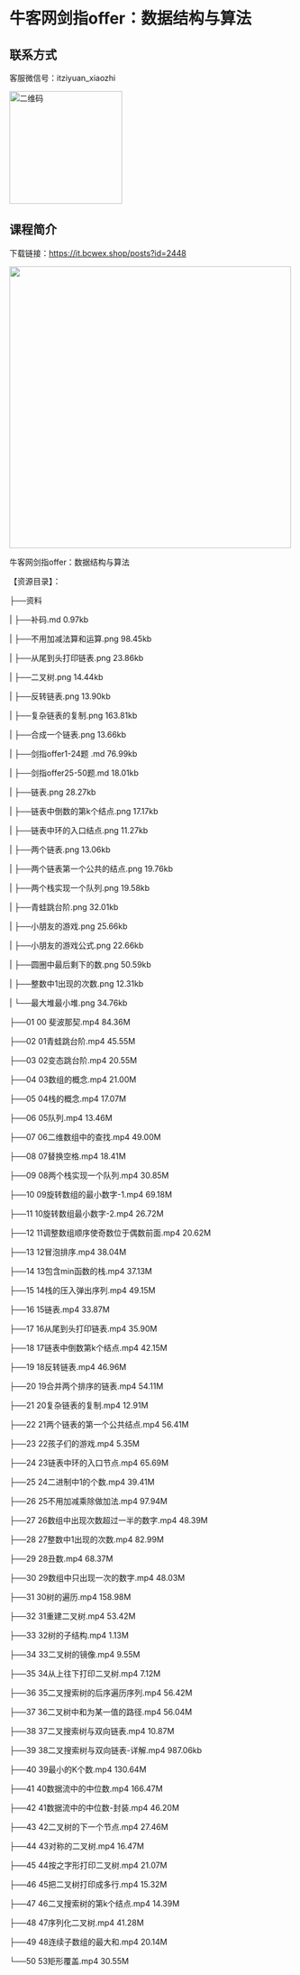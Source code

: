# 牛客网剑指offer：数据结构与算法

## 联系方式

客服微信号：itziyuan_xiaozhi

<img src="https://ziyuanyun.oss-cn-guangzhou.aliyuncs.com/common/20240614073449/666b82192834a.jpg" width="200" height="200" alt="二维码">

## 课程简介

下载链接：https://it.bcwex.shop/posts?id=2448

<img src="https://ziyuanyun.oss-cn-guangzhou.aliyuncs.com/yun/20240515184002/6644910209ee0.jpg" width="500" alt="">

  牛客网剑指offer：数据结构与算法



 【资源目录】：

 ├──资料

 | ├──补码.md 0.97kb

 | ├──不用加减法算和运算.png 98.45kb

 | ├──从尾到头打印链表.png 23.86kb

 | ├──二叉树.png 14.44kb

 | ├──反转链表.png 13.90kb

 | ├──复杂链表的复制.png 163.81kb

 | ├──合成一个链表.png 13.66kb

 | ├──剑指offer1-24题 .md 76.99kb

 | ├──剑指offer25-50题.md 18.01kb

 | ├──链表.png 28.27kb

 | ├──链表中倒数的第k个结点.png 17.17kb

 | ├──链表中环的入口结点.png 11.27kb

 | ├──两个链表.png 13.06kb

 | ├──两个链表第一个公共的结点.png 19.76kb

 | ├──两个栈实现一个队列.png 19.58kb

 | ├──青蛙跳台阶.png 32.01kb

 | ├──小朋友的游戏.png 25.66kb

 | ├──小朋友的游戏公式.png 22.66kb

 | ├──圆圈中最后剩下的数.png 50.59kb

 | ├──整数中1出现的次数.png 12.31kb

 | └──最大堆最小堆.png 34.76kb

 ├──01 00 斐波那契.mp4 84.36M

 ├──02 01青蛙跳台阶.mp4 45.55M

 ├──03 02变态跳台阶.mp4 20.55M

 ├──04 03数组的概念.mp4 21.00M

 ├──05 04栈的概念.mp4 17.07M

 ├──06 05队列.mp4 13.46M

 ├──07 06二维数组中的查找.mp4 49.00M

 ├──08 07替换空格.mp4 18.41M

 ├──09 08两个栈实现一个队列.mp4 30.85M

 ├──10 09旋转数组的最小数字-1.mp4 69.18M

 ├──11 10旋转数组最小数字-2.mp4 26.72M

 ├──12 11调整数组顺序使奇数位于偶数前面.mp4 20.62M

 ├──13 12冒泡排序.mp4 38.04M

 ├──14 13包含min函数的栈.mp4 37.13M

 ├──15 14栈的压入弹出序列.mp4 49.15M

 ├──16 15链表.mp4 33.87M

 ├──17 16从尾到头打印链表.mp4 35.90M

 ├──18 17链表中倒数第k个结点.mp4 42.15M

 ├──19 18反转链表.mp4 46.96M

 ├──20 19合并两个排序的链表.mp4 54.11M

 ├──21 20复杂链表的复制.mp4 12.91M

 ├──22 21两个链表的第一个公共结点.mp4 56.41M

 ├──23 22孩子们的游戏.mp4 5.35M

 ├──24 23链表中环的入口节点.mp4 65.69M

 ├──25 24二进制中1的个数.mp4 39.41M

 ├──26 25不用加减乘除做加法.mp4 97.94M

 ├──27 26数组中出现次数超过一半的数字.mp4 48.39M

 ├──28 27整数中1出现的次数.mp4 82.99M

 ├──29 28丑数.mp4 68.37M

 ├──30 29数组中只出现一次的数字.mp4 48.03M

 ├──31 30树的遍历.mp4 158.98M

 ├──32 31重建二叉树.mp4 53.42M

 ├──33 32树的子结构.mp4 1.13M

 ├──34 33二叉树的镜像.mp4 9.55M

 ├──35 34从上往下打印二叉树.mp4 7.12M

 ├──36 35二叉搜索树的后序遍历序列.mp4 56.42M

 ├──37 36二叉树中和为某一值的路径.mp4 56.04M

 ├──38 37二叉搜索树与双向链表.mp4 10.87M

 ├──39 38二叉搜索树与双向链表-详解.mp4 987.06kb

 ├──40 39最小的K个数.mp4 130.64M

 ├──41 40数据流中的中位数.mp4 166.47M

 ├──42 41数据流中的中位数-封装.mp4 46.20M

 ├──43 42二叉树的下一个节点.mp4 27.46M

 ├──44 43对称的二叉树.mp4 16.47M

 ├──45 44按之字形打印二叉树.mp4 21.07M

 ├──46 45把二叉树打印成多行.mp4 15.32M

 ├──47 46二叉搜索树的第k个结点.mp4 14.39M

 ├──48 47序列化二叉树.mp4 41.28M

 ├──49 48连续子数组的最大和.mp4 20.14M

 └──50 53矩形覆盖.mp4 30.55M

 &nbsp;

  